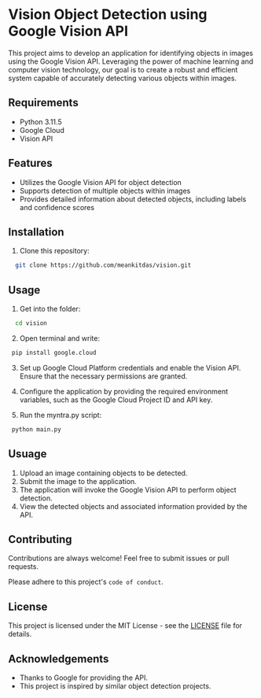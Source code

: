 
# Vision Object Detection using Google Vision API

This project aims to develop an application for identifying objects in images using the Google Vision API. Leveraging the power of machine learning and computer vision technology, our goal is to create a robust and efficient system capable of accurately detecting various objects within images.

## Requirements

- Python 3.11.5
- Google Cloud
- Vision API

## Features

- Utilizes the Google Vision API for object detection
- Supports detection of multiple objects within images
- Provides detailed information about detected objects, including labels and confidence scores




## Installation

1. Clone this repository:

```bash
  git clone https://github.com/meankitdas/vision.git
```

## Usage

1. Get into the folder:
```bash
  cd vision
```
2. Open terminal and write:

 ```bash
  pip install google.cloud
```
3. Set up Google Cloud Platform credentials and enable the Vision API. Ensure that the necessary permissions are granted.

4. Configure the application by providing the required environment variables, such as the Google Cloud Project ID and API key.

 5. Run the myntra.py script:

 ```bash
  python main.py
```

## Usuage

1. Upload an image containing objects to be detected.
2. Submit the image to the application.
3. The application will invoke the Google Vision API to perform object detection.
4. View the detected objects and associated information provided by the API.


## Contributing

Contributions are always welcome! Feel free to submit issues or pull requests.


Please adhere to this project's `code of conduct`.


## License

This project is licensed under the MIT License - see the [LICENSE](https://choosealicense.com/licenses/mit/) file for details.


## Acknowledgements

 - Thanks to Google for providing the API.
 - This project is inspired by similar object detection projects.

